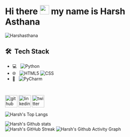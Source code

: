 


<h1>Hi there <img src="https://raw.githubusercontent.com/aemmadi/aemmadi/master/wave.gif" width="30px"> my name is Harsh Asthana</h1>
<p align="left"> <img src="https://komarev.com/ghpvc/?username=Harshasthana&label=Profile%20views&color=0e75b6&style=flat" alt="Harshasthana" /> </p>


## 🛠 &nbsp;Tech Stack

- 💻 &nbsp;
  ![Python](https://img.shields.io/badge/-Python-333333?style=flat&logo=python)
- 🌐 &nbsp;
  ![HTML5](https://img.shields.io/badge/-HTML5-333333?style=flat&logo=HTML5)
  ![CSS](https://img.shields.io/badge/-CSS-333333?style=flat&logo=CSS3&logoColor=1572B6)
- 🔧 &nbsp;
![PyCharm](https://img.shields.io/badge/-PyCharm-333333?style=flat&logo=pycharm&logoColor=007ACC)

<br/>


[<img align="center" src='https://cdn.jsdelivr.net/npm/simple-icons@3.0.1/icons/github.svg' alt='github' height='40'>](https://github.com/Harshasthana)  [<img align="center" src='https://cdn.jsdelivr.net/npm/simple-icons@3.0.1/icons/linkedin.svg' alt='linkedin' height='40'>](https://in.linkedin.com/in/harshasthana)  [<img align="center" src='https://cdn.jsdelivr.net/npm/simple-icons@3.0.1/icons/twitter.svg' alt='twitter' height='40'>](https://twitter.com/https://twitter.com/technoinfect)  


![Harsh's Top Langs](https://github-readme-stats.vercel.app/api/top-langs/?username=Harshasthana&theme=jolly)

![Harsh's Github stats](https://github-readme-stats.vercel.app/api?username=Harshasthana&theme=dark&show_icons=true)  
![Harsh's GitHub Streak](https://github-readme-streak-stats.herokuapp.com/?user=Harshasthana&theme=dark&show_icons=true)
![Harsh's Github Activity Graph](https://activity-graph.herokuapp.com/graph?username=Harshasthana&theme=dark)

<!-- ![GitHub Activity Graph](https://activity-graph.herokuapp.com/graph?username=Harshasthana) -->
